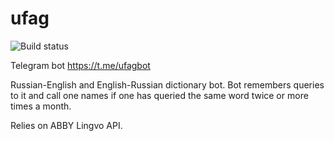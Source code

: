 # ufag

![Build status](https://travis-ci.com/velet5/ufag.svg?branch=master)

Telegram bot https://t.me/ufagbot

Russian-English and English-Russian dictionary bot.
Bot remembers queries to it and call one names if one has queried the same word twice or more times a month.

Relies on ABBY Lingvo API.
